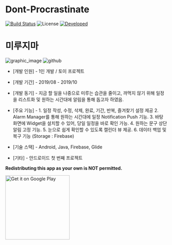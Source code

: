 # Dont-Procrastinate

[![Build Status](https://img.shields.io/badge/build-completed-success)](https://github.com/tmdgh1592/Dont-Procrastinate/)
![License](https://img.shields.io/apm/l/vim-mode?color=blue)
[![Developed](https://img.shields.io/badge/developed-android-green)](https://developer.android.com/)

# 미루지마


![graphic_image](https://user-images.githubusercontent.com/56534241/140594919-fdb7030d-7f75-428f-a773-5864e897c3d7.png)
![github](https://user-images.githubusercontent.com/56534241/140595912-6daf868c-9e10-439c-855a-682bae3b313d.png)

+ [개발 인원] - 1인 개발 / 토이 프로젝트

+ [개발 기간] - 2019/08 - 2019/10

+ [개발 동기] - 지금 할 일을 나중으로 미루는 습관을 줄이고, 까먹지 않기 위해 일정을 리스트화 및 원하는 시간대에 알림을 통해 돕고자 하였음.


+ [주요 기능] - 1. 일정 작성, 수정, 삭제, 완료, 기간, 반복, 즐겨찾기 설정 제공
               2. Alarm Manager를 통해 원하는 시간대에 일정 Notification Push 기능.
               3. 바탕화면에 Widget을 설치할 수 있어, 당일 일정을 바로 확인 가능.
               4. 원하는 문구 상단 알림 고정 기능.
               5. 눈으로 쉽게 확인할 수 있도록 캘린더 뷰 제공.
               6. 데이터 백업 및 복구 기능 (Storage : Firebase)


+ [기술 스택] - Android, Java, Firebase, Glide

+ [기타] - 안드로이드 첫 번째 프로젝트



**Redistributing this app as your own is NOT permitted.**


<a href="https://play.google.com/store/apps/details?id=com.app.buna.dontdelay"><img alt="Get it on Google Play" src="https://play.google.com/intl/en_us/badges/images/generic/en_badge_web_generic.png" width="200px"/></a>
